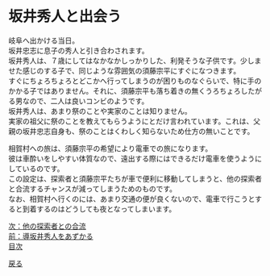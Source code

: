 # 坂井秀人と出会う

岐阜へ出かける当日。  
坂井忠志に息子の秀人と引き合わされます。  
坂井秀人は、７歳にしてはなかなかしっかりした、利発そうな子供です。少しませた感じのする子で、同じような雰囲気の須藤宗平にすぐになつきます。  
すぐにちょろちょろとどこかへ行ってしまうのが困りものなぐらいで、特に手のかかる子ではありません。それに、須藤宗平も落ち着きの無くうろちょろしたがる男なので、二人は良いコンビのようです。  
坂井秀人は、あまり祭のことや実家のことは知りません。  
実家の祖父に祭のことを教えてもらうようにとだけ言われています。これは、父親の坂井忠志自身も、祭のことはくわしく知らないため仕方の無いことです。  
  
相賀村への旅は、須藤宗平の希望により電車での旅になります。  
彼は車酔いをしやすい体質なので、遠出する際にはできるだけ電車を使うようにしているのです。  
この設定は、探索者と須藤宗平たちが車で便利に移動してしまうと、他の探索者と合流するチャンスが減ってしまうためのものです。  
なお、相賀村へ行くのには、あまり交通の便が良くないので、電車で行こうとすると到着するのはどうしても夜となってしまいます。  

[次：他の探索者との合流](013_他の探索者との合流.md)  
[前：導坂井秀人をあずかる](012_坂井秀人をあずかる.md)  
[目次](004_シナリオ目次.md)  

<a href="javascript:history.back()">戻る</a>  

  